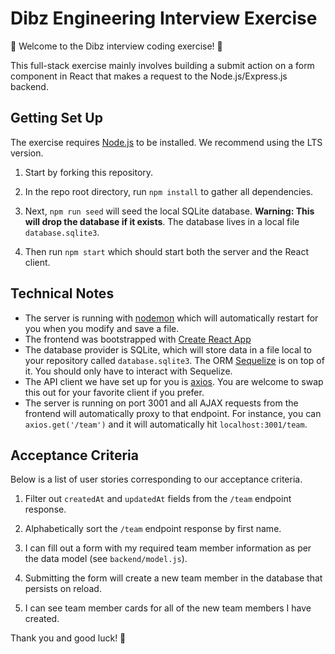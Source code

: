 # Dibz Engineering Interview Exercise

💫 Welcome to the Dibz interview coding exercise! 🎉

This full-stack exercise mainly involves building a submit action on a form component in React that makes a request to the Node.js/Express.js backend.

## Getting Set Up

The exercise requires [Node.js](https://nodejs.org/en/) to be installed. We recommend using the LTS version.

1. Start by forking this repository.

1. In the repo root directory, run `npm install` to gather all dependencies.

1. Next, `npm run seed` will seed the local SQLite database. **Warning: This will drop the database if it exists**. The database lives in a local file `database.sqlite3`.

1. Then run `npm start` which should start both the server and the React client.

## Technical Notes

- The server is running with [nodemon](https://nodemon.io/) which will automatically restart for you when you modify and save a file.
- The frontend was bootstrapped with [Create React App](https://facebook.github.io/create-react-app/docs/getting-started)
- The database provider is SQLite, which will store data in a file local to your repository called `database.sqlite3`. The ORM [Sequelize](http://docs.sequelizejs.com/) is on top of it. You should only have to interact with Sequelize.
- The API client we have set up for you is [axios](https://github.com/axios/axios). You are welcome to swap this out for your favorite client if you prefer.
- The server is running on port 3001 and all AJAX requests from the frontend will automatically proxy to that endpoint. For instance, you can `axios.get('/team')` and it will automatically hit `localhost:3001/team`.

## Acceptance Criteria

Below is a list of user stories corresponding to our acceptance criteria.

1. Filter out `createdAt` and `updatedAt` fields from the `/team` endpoint response.

1. Alphabetically sort the `/team` endpoint response by first name.

1. I can fill out a form with my required team member information as per the data model (see `backend/model.js`).

1. Submitting the form will create a new team member in the database that persists on reload.

1. I can see team member cards for all of the new team members I have created.

Thank you and good luck! 🙏
